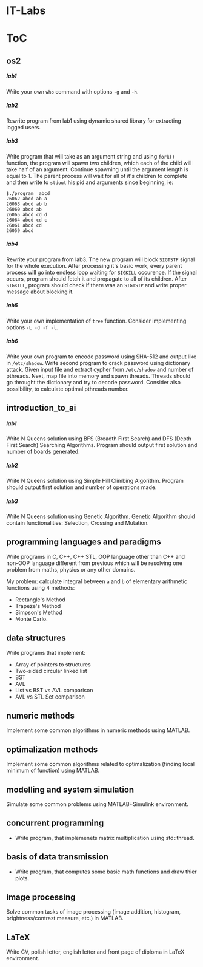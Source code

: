 # IT-Labs

# ToC
## os2
##### lab1
Write your own `who` command with options `-g` and `-h`.
##### lab2
Rewrite program from lab1 using dynamic shared library for extracting logged users.
##### lab3
Write program that will take as an argument string and using `fork()` function, the program will spawn two children, which each of the child will take half of an argument. Continue spawning until the argument length is equal to 1. The parent process will wait for all of it's children to complete and then write to `stdout` his pid and arguments since beginning, ie:
```
$./program  abcd
26062 abcd ab a
26063 abcd ab b
26060 abcd ab
26065 abcd cd d
26064 abcd cd c
26061 abcd cd
26059 abcd
```
##### lab4
Rewrite your program from lab3. The new program will block `SIGTSTP` signal for the whole execution. After processing it's basic work, every parent process will go into endless loop waiting for `SIGKILL` occurence. If the signal occurs, program should fetch it and propagate to all of its children. After `SIGKILL`, program should check if there was an `SIGTSTP` and write proper message about blocking it.
##### lab5
Write your own implementation of `tree` function. Consider implementing options `-L -d -f -l`.
##### lab6
Write your own program to encode password using SHA-512 and output like in `/etc/shadow`.
Write second program to crack password using dictionary attack. Given input file and extract cypher from `/etc/shadow` and number of pthreads. Next, map file into memory and spawn threads. Threads should go throught the dictionary and try to decode password. Consider also possibility, to calculate optimal pthreads number.
## introduction_to_ai
##### lab1
Write N Queens solution using BFS (Breadth First Search) and DFS (Depth First Search) Searching Algorithms. 
Program should output first solution and number of boards generated.
##### lab2
Write N Queens solution using Simple Hill Climbing Algorithm.
Program should output first solution and number of operations made.
##### lab3
Write N Queens solution using Genetic Algorithm.
Genetic Algorithm should contain functionalities: Selection, Crossing and Mutation.
## programming languages and paradigms
Write programs in C, C++, C++ STL, OOP language other than C++ and non-OOP language different from previous which will be resolving one problem from maths, physics or any other domains.

My problem: calculate integral between `a` and `b` of elementary arithmetic functions using 4 methods: 
- Rectangle's Method 
- Trapeze's Method
- Simpson's Method
- Monte Carlo.
## data structures
Write programs that implement:
- Array of pointers to structures
- Two-sided circular linked list
- BST
- AVL
- List vs BST vs AVL comparison
- AVL vs STL Set comparison
## numeric methods
Implement some common algorithms in numeric methods using MATLAB.
## optimalization methods
Implement some common algorithms related to optimalization (finding local minimum of function) using MATLAB.
## modelling and system simulation
Simulate some common problems using MATLAB+Simulink environment.
## concurrent programming
- Write program, that implemenets matrix multiplication using std::thread.
## basis of data transmission
- Write program, that computes some basic math functions and draw thier plots.
## image processing
Solve common tasks of image processing (image addition, histogram, brightness/contrast measure, etc.) in MATLAB.
## LaTeX
Write CV, polish letter, english letter and front page of diploma in LaTeX environment.

